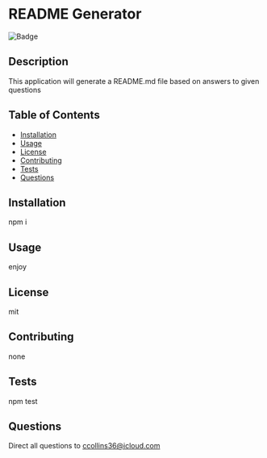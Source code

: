 # README Generator

  ![Badge](https://img.shields.io/badge/License-mit-RED)

## Description
 This application will generate a README.md file based on answers to given questions
 ## Table of Contents

 * [Installation](#installation)
 * [Usage](#usage)
 * [License](#license)
 * [Contributing](contributing)
 * [Tests](tests)
 * [Questions](questions)

 ## Installation
 npm i
 ## Usage
 enjoy
 ## License
 mit
 ## Contributing
 none
 ## Tests
 npm test
 ## Questions
 Direct all questions to ccollins36@icloud.com

 
